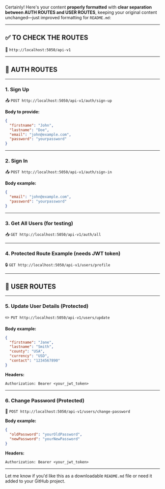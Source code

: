 Certainly! Here's your content **properly formatted** with **clear separation between AUTH ROUTES and USER ROUTES**, keeping your original content unchanged—just improved formatting for `README.md`:

---

## ✅ TO CHECK THE ROUTES

🔗 `http://localhost:5050/api-v1`

---

## 🔐 AUTH ROUTES

---

### 1. Sign Up

📤 `POST http://localhost:5050/api-v1/auth/sign-up`

**Body to provide:**

```json
{
  "firstname": "John",
  "lastname": "Doe",
  "email": "john@example.com",
  "password": "yourpassword"
}
```

---

### 2. Sign In

📤 `POST http://localhost:5050/api-v1/auth/sign-in`

**Body example:**

```json
{
  "email": "john@example.com",
  "password": "yourpassword"
}
```

---

### 3. Get All Users (for testing)

📥 `GET http://localhost:5050/api-v1/auth/all`

---

### 4. Protected Route Example (needs JWT token)

🔒 `GET http://localhost:5050/api-v1/users/profile`

---

## 👤 USER ROUTES

---

### 5. Update User Details (Protected)

✏️ `PUT http://localhost:5050/api-v1/users/update`

**Body example:**

```json
{
  "firstname": "Jane",
  "lastname": "Smith",
  "county": "USA",
  "currency": "USD",
  "contact": "1234567890"
}
```

**Headers:**

```
Authorization: Bearer <your_jwt_token>
```

---

### 6. Change Password (Protected)

🔑 `POST http://localhost:5050/api-v1/users/change-password`

**Body example:**

```json
{
  "oldPassword": "yourOldPassword",
  "newPassword": "yourNewPassword"
}
```

**Headers:**

```
Authorization: Bearer <your_jwt_token>
```

---

Let me know if you'd like this as a downloadable `README.md` file or need it added to your GitHub project.

